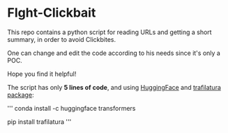 # FIght-Clickbait

This repo contains a python script for reading URLs and getting a short summary, in order to avoid Clickbites.

One can change and edit the code according to his needs since it's only a POC.

Hope you find it helpful!

The script has only **5 lines of code**, and using [HuggingFace](https://huggingface.co/docs/transformers/task_summary) and [trafilatura package](https://trafilatura.readthedocs.io/en/latest/index.html):

'''
conda install -c huggingface transformers

pip install trafilatura
'''
